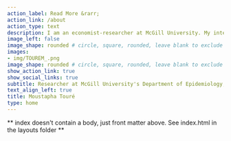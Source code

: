 ```yaml
---
action_label: Read More &rarr;
action_link: /about
action_type: text
description: I am an economist-researcher at McGill University. My interest centers on microeconomics, health economics, data analysis, public health, and public policy, where I focus on using data-driven insights to address social challenges. 
image_left: false
image_shape: rounded # circle, square, rounded, leave blank to exclude
images:
- img/TOUREM_.png
image_shape: rounded # circle, square, rounded, leave blank to exclude
show_action_link: true
show_social_links: true
subtitle: Researcher at McGill University's Department of Epidemiology, Biostatistics and Occupational Health
text_align_left: true
title: Moustapha Touré
type: home
---
```


** index doesn't contain a body, just front matter above.
See index.html in the layouts folder **
